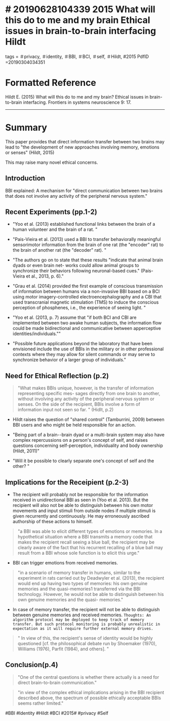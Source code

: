 # \# 20190628104339 2015 What will this do to me and my brain Ethical issues in brain-to-brain interfacing Hildt

tags = ＃privacy, ＃identity, ＃BBI, ＃BCI, ＃self, ＃Hildt, \#2015 PdfID =20190304034351

# Formatted Reference

Hildt E. (2015) What will this do to me and my brain? Ethical issues in brain-to-brain interfacing. Frontiers in systems neuroscience 9: 17.

------------------------------------------------------------------------

# Summary

This paper provides that direct information transfer between two brains may lead to "the development of new approaches involving memory, emotions or senses" (Hildt, 2015)

This may raise many novel ethical concerns.

## Introduction

BBI explained: A mechanism for "direct communication between two brains that does not involve any activity of the peripheral nervous system."

## Recent Experiments (pp.1-2)

-   "Yoo et al. (2013) established functional links between the brain of a human volunteer and the brain of a rat. "

-   "Pais-Vieira et al. (2013) used a BBI to transfer behaviorally meaningful sensorimotor information from the brain of one rat (the "encoder" rat) to the brain of another rat (the "decoder" rat). "

-   "The authors go on to state that these results "indicate that animal brain dyads or even brain net- works could allow animal groups to synchronize their behaviors following neuronal-based cues." (Pais-Vieira et al., 2013, p. 6)."

-   "Grau et al. (2014) provided the first example of conscious transmission of information between humans via a non-invasive BBI based on a BCI using motor imagery-controlled electroencephalography and a CBI that used transcranial magnetic stimulation (TMS) to induce the conscious perception of phosphenes, i.e., the experience of seeing light. "

-   "Yoo et al. (2013, p. 7) assume that "if both BCI and CBI are implemented between two awake human subjects, the information flow could be made bidirectional and communicative between apperceptive identities/individuals.""

-   "Possible future applications beyond the laboratory that have been envisioned include the use of BBIs in the military or in other professional contexts where they may allow for silent commands or may serve to synchronize behavior of a larger group of individuals."

## Need for Ethical Reflection (p.2)

> "What makes BBIs unique, however, is the transfer of information representing specific mes- sages directly from one brain to another, without involving any activity of the peripheral nervous system or senses. On the side of the recipient, BBIs involve a form of information input not seen so far. " (Hidlt, p.2)

-   Hildt raises the question of "shared control" (Tamburrini, 2009) between BBI users and who might be held responsible for an action.

-   "Being part of a brain--brain dyad or a multi-brain system may also have complex repercussions on a person's concept of self, and raises questions concerning self-perception, individuality and body ownership (Hildt, 2011)"

-   "Will it be possible to clearly separate one's concept of self and the other? "

## Implications for the Receipient (p.2-3)

-   The recipient will probably not be responsible for the information received in unidirectional BBI as seen in (Yoo et al. 2013). But the recipient will also not be able to distinguish between his own motor movements and input stimuli from outside nodes if multiple stimuli is given recurrently and continuously. He may erroneously ascribed authorship of these actions to himself.

> "a BBI was able to elicit different types of emotions or memories. In a hypothetical situation where a BBI transmits a memory code that makes the recipient recall seeing a blue ball, the recipient may be clearly aware of the fact that his recurrent recalling of a blue ball may result from a BBI whose sole function is to elicit this urge."

-   BBI can trigger emotions from received memories.

> "in a scenario of memory transfer in humans, similar to the experiment in rats carried out by Deadwyler et al. (2013), the recipient would end up having two types of memories: his own genuine memories and the quasi-memories1 transferred via the BBI technology. However, he would not be able to distinguish between his own genuine memories and the quasi- memories."

-   In case of memory transfer, the recipient will not be able to distinguish between genuine memories and received memories. `Thoughts: An algorithm protocol may be deployed to keep track of memory transfer. But such protocol monitoring is probably unrealistic in expectation as it will require further external memory drives.`

> " In view of this, the recipient's sense of identity would be highly questioned \[cf. the philosophical debate run by Shoemaker (1970), Williams (1976), Parfit (1984), and others\]. "

## Conclusion(p.4)

> "One of the central questions is whether there actually is a need for direct brain-to-brain communication."

> "in view of the complex ethical implications arising in the BBI recipient described above, the spectrum of possible ethically acceptable BBIs seems rather limited."

\#BBI \#Identity \#Hildt \#BCI \#2015\# \#privacy \#Self
